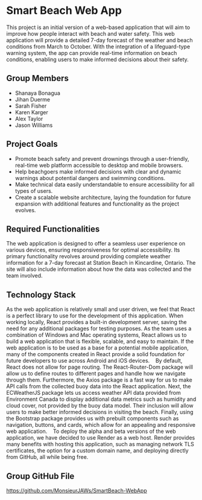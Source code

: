 # Smart Beach Web App

This project is an initial version of a web-based application that will aim to improve how people interact with beach and water safety. This web application will provide a detailed 7-day forecast of the weather and beach conditions from March to October. With the integration of a lifeguard-type warning system, the app can provide real-time information on beach conditions, enabling users to make informed decisions about their safety. 

## Group Members
- Shanaya Bonagua
- Jihan Duerme
- Sarah Fisher
- Karen Karger
- Alex Taylor
- Jason Williams

## Project Goals

- Promote beach safety and prevent drownings through a user-friendly, real-time web platform accessible to desktop and mobile browsers.
- Help beachgoers make informed decisions with clear and dynamic warnings about potential dangers and swimming conditions.
- Make technical data easily understandable to ensure accessibility for all types of users.
- Create a scalable website architecture, laying the foundation for future expansion with additional features and functionality as the project evolves.

## Required Functionalities

The web application is designed to offer a seamless user experience on various devices, ensuring responsiveness for optimal accessibility. Its primary functionality revolves around providing complete weather information for a 7-day forecast at Station Beach in Kincardine, Ontario. The site will also include information about how the data was collected and the team involved.  

## Technology Stack

As the web application is relatively small and user driven, we feel that React is a perfect library to use for the development of this application. When working locally, React provides a built-in development server, saving the need for any additional packages for testing purposes. As the team uses a combination of Windows and Mac operating systems, React allows us to build a web application that is flexible, scalable, and easy to maintain. If the web application is to be used as a base for a potential mobile application, many of the components created in React provide a solid foundation for future developers to use across Android and iOS devices. 
 
By default, React does not allow for page routing. The React-Router-Dom package will allow us to define routes to different pages and handle how we navigate through them. Furthermore, the Axios package is a fast way for us to make API calls from the collected buoy data into the React application. Next, the ECWeatherJS package lets us access weather API data provided from Environment Canada to display additional data metrics such as humidity and cloud cover, not provided by the buoy data model. Their inclusion will allow users to make better informed decisions in visiting the beach. Finally, using the Bootstrap package provides us with prebuilt components such as navigation, buttons, and cards, which allow for an appealing and responsive web application.    To deploy the alpha and beta versions of the web application, we have decided to use Render as a web host. Render provides many benefits with hosting this application, such as managing network TLS certificates, the option for a custom domain name, and deploying directly from GitHub, all while being free. 

## Group GitHub File

https://github.com/MonsieurJAWs/SmartBeach-WebApp